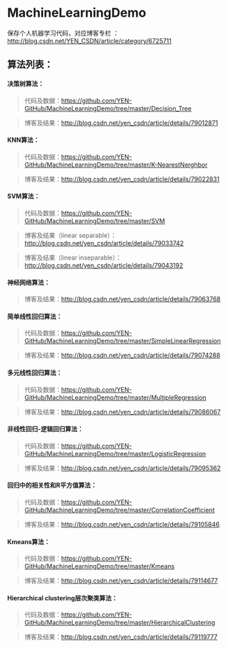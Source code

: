 # MachineLearningDemo
保存个人机器学习代码，对应博客专栏 ：http://blog.csdn.net/YEN_CSDN/article/category/6725711

  ## 算法列表：
  #### 决策树算法：
  > 代码及数据：https://github.com/YEN-GitHub/MachineLearningDemo/tree/master/Decision_Tree
 
  > 博客及结果：http://blog.csdn.net/yen_csdn/article/details/79012871
 
  #### KNN算法：
  > 代码及数据：https://github.com/YEN-GitHub/MachineLearningDemo/tree/master/K-NearestNerghbor
 
  > 博客及结果：http://blog.csdn.net/yen_csdn/article/details/79022831
  
   #### SVM算法：
  > 代码及数据：https://github.com/YEN-GitHub/MachineLearningDemo/tree/master/SVM
 
  > 博客及结果（linear separable）：http://blog.csdn.net/yen_csdn/article/details/79033742
  
  > 博客及结果（linear inseparable）：http://blog.csdn.net/yen_csdn/article/details/79043192
  
  #### 神经网络算法：
 
  > 博客及结果：http://blog.csdn.net/yen_csdn/article/details/79063768
  
  #### 简单线性回归算法：
  > 代码及数据：https://github.com/YEN-GitHub/MachineLearningDemo/tree/master/SimpleLinearRegression

  > 博客及结果：http://blog.csdn.net/yen_csdn/article/details/79074288
  
  #### 多元线性回归算法：
  > 代码及数据：https://github.com/YEN-GitHub/MachineLearningDemo/tree/master/MultipleRegression

  > 博客及结果：http://blog.csdn.net/yen_csdn/article/details/79086067
   
  #### 非线性回归-逻辑回归算法：
  > 代码及数据：https://github.com/YEN-GitHub/MachineLearningDemo/tree/master/LogisticRegression

  > 博客及结果：http://blog.csdn.net/yen_csdn/article/details/79095362
  
   #### 回归中的相关性和R平方值算法：
  > 代码及数据：https://github.com/YEN-GitHub/MachineLearningDemo/tree/master/CorrelationCoefficient

  > 博客及结果：http://blog.csdn.net/yen_csdn/article/details/79105846
  
   #### Kmeans算法：
  > 代码及数据：https://github.com/YEN-GitHub/MachineLearningDemo/tree/master/Kmeans

  > 博客及结果：http://blog.csdn.net/yen_csdn/article/details/79114677

   #### Hierarchical clustering层次聚类算法：
  > 代码及数据：https://github.com/YEN-GitHub/MachineLearningDemo/tree/master/HierarchicalClustering

  > 博客及结果：http://blog.csdn.net/yen_csdn/article/details/79119777